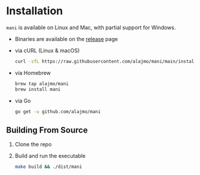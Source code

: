 # Installation

`mani` is available on Linux and Mac, with partial support for Windows.

* Binaries are available on the [release](https://github.com/alajmo/mani/releases) page

* via cURL (Linux & macOS)
  ```bash
  curl -sfL https://raw.githubusercontent.com/alajmo/mani/main/install.sh | sh
  ```

* via Homebrew
  ```bash
  brew tap alajmo/mani
  brew install mani
  ```

* via Go
  ```bash
  go get -u github.com/alajmo/mani
  ```

## Building From Source

1. Clone the repo
2. Build and run the executable

    ```bash
    make build && ./dist/mani
    ```
